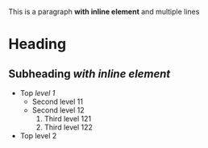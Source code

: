 This is a paragraph **with inline element**
and multiple lines

# Heading
## Subheading *with inline element*

- Top *level 1*
    - Second level 11
    - Second level 12
        1. Third level 121
        2. Third level 122
- Top level 2